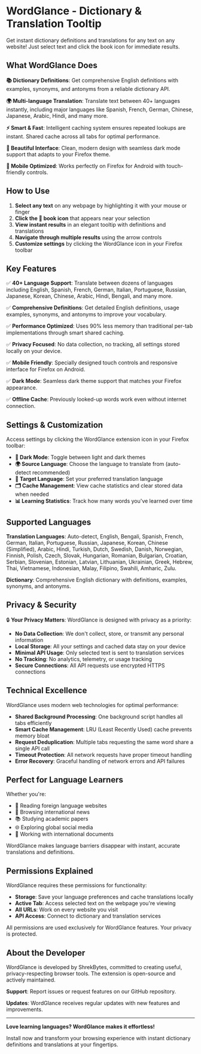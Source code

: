 # WordGlance - Dictionary & Translation Tooltip

Get instant dictionary definitions and translations for any text on any website! Just select text and click the book icon for immediate results.

## What WordGlance Does

**📚 Dictionary Definitions**: Get comprehensive English definitions with examples, synonyms, and antonyms from a reliable dictionary API.

**🌍 Multi-language Translation**: Translate text between 40+ languages instantly, including major languages like Spanish, French, German, Chinese, Japanese, Arabic, Hindi, and many more.

**⚡ Smart & Fast**: Intelligent caching system ensures repeated lookups are instant. Shared cache across all tabs for optimal performance.

**🎨 Beautiful Interface**: Clean, modern design with seamless dark mode support that adapts to your Firefox theme.

**📱 Mobile Optimized**: Works perfectly on Firefox for Android with touch-friendly controls.

## How to Use

1. **Select any text** on any webpage by highlighting it with your mouse or finger
2. **Click the 📖 book icon** that appears near your selection
3. **View instant results** in an elegant tooltip with definitions and translations
4. **Navigate through multiple results** using the arrow controls
5. **Customize settings** by clicking the WordGlance icon in your Firefox toolbar

## Key Features

✅ **40+ Language Support**: Translate between dozens of languages including English, Spanish, French, German, Italian, Portuguese, Russian, Japanese, Korean, Chinese, Arabic, Hindi, Bengali, and many more.

✅ **Comprehensive Definitions**: Get detailed English definitions, usage examples, synonyms, and antonyms to improve your vocabulary.

✅ **Performance Optimized**: Uses 90% less memory than traditional per-tab implementations through smart shared caching.

✅ **Privacy Focused**: No data collection, no tracking, all settings stored locally on your device.

✅ **Mobile Friendly**: Specially designed touch controls and responsive interface for Firefox on Android.

✅ **Dark Mode**: Seamless dark theme support that matches your Firefox appearance.

✅ **Offline Cache**: Previously looked-up words work even without internet connection.

## Settings & Customization

Access settings by clicking the WordGlance extension icon in your Firefox toolbar:

- **🌙 Dark Mode**: Toggle between light and dark themes
- **🌍 Source Language**: Choose the language to translate from (auto-detect recommended)
- **🎯 Target Language**: Set your preferred translation language
- **🗂️ Cache Management**: View cache statistics and clear stored data when needed
- **📊 Learning Statistics**: Track how many words you've learned over time

## Supported Languages

**Translation Languages**: Auto-detect, English, Bengali, Spanish, French, German, Italian, Portuguese, Russian, Japanese, Korean, Chinese (Simplified), Arabic, Hindi, Turkish, Dutch, Swedish, Danish, Norwegian, Finnish, Polish, Czech, Slovak, Hungarian, Romanian, Bulgarian, Croatian, Serbian, Slovenian, Estonian, Latvian, Lithuanian, Ukrainian, Greek, Hebrew, Thai, Vietnamese, Indonesian, Malay, Filipino, Swahili, Amharic, Zulu.

**Dictionary**: Comprehensive English dictionary with definitions, examples, synonyms, and antonyms.

## Privacy & Security

🔒 **Your Privacy Matters**: WordGlance is designed with privacy as a priority:

- **No Data Collection**: We don't collect, store, or transmit any personal information
- **Local Storage**: All your settings and cached data stay on your device
- **Minimal API Usage**: Only selected text is sent to translation services
- **No Tracking**: No analytics, telemetry, or usage tracking
- **Secure Connections**: All API requests use encrypted HTTPS connections

## Technical Excellence

WordGlance uses modern web technologies for optimal performance:

- **Shared Background Processing**: One background script handles all tabs efficiently
- **Smart Cache Management**: LRU (Least Recently Used) cache prevents memory bloat
- **Request Deduplication**: Multiple tabs requesting the same word share a single API call
- **Timeout Protection**: All network requests have proper timeout handling
- **Error Recovery**: Graceful handling of network errors and API failures

## Perfect for Language Learners

Whether you're:
- 📖 Reading foreign language websites
- 📰 Browsing international news
- 📚 Studying academic papers
- 🌐 Exploring global social media
- 💼 Working with international documents

WordGlance makes language barriers disappear with instant, accurate translations and definitions.

## Permissions Explained

WordGlance requires these permissions for functionality:

- **Storage**: Save your language preferences and cache translations locally
- **Active Tab**: Access selected text on the webpage you're viewing
- **All URLs**: Work on every website you visit
- **API Access**: Connect to dictionary and translation services

All permissions are used exclusively for WordGlance features. Your privacy is protected.

## About the Developer

WordGlance is developed by ShrekBytes, committed to creating useful, privacy-respecting browser tools. The extension is open-source and actively maintained.

**Support**: Report issues or request features on our GitHub repository.

**Updates**: WordGlance receives regular updates with new features and improvements.

---

**Love learning languages? WordGlance makes it effortless!** 

Install now and transform your browsing experience with instant dictionary definitions and translations at your fingertips.
